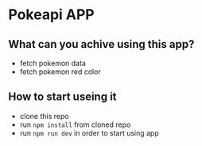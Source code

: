 # Pokeapi APP

## What can you achive using this app?

- fetch pokemon data
- fetch pokemon red color

## How to start useing it

- clone this repo
- run `npm install` from cloned repo
- run `npm run dev` in order to start using app
